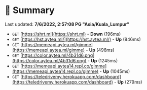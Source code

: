# 📖 Summary
Last updated: **7/6/2022, 2:57:08 PG "Asia/Kuala_Lumpur"**

- `GET` [https://shrt.ml](https://shrt.ml) - **Down** (196ms)
- `GET` [https://hst.aytea.ml/](https://hst.aytea.ml/) - **Up** (846ms)
- `GET` [https://memeapi.aytea.ml/gimme](https://memeapi.aytea.ml/gimme) - **Up** (496ms)
- `GET` [https://color.aytea.ml/4b31d6.png](https://color.aytea.ml/4b31d6.png) - **Up** (1245ms)
- `GET` [https://memeapi.aytea14.repl.co/gimme](https://memeapi.aytea14.repl.co/gimme) - **Up** (1045ms)
- `GET` [https://teledrivemy.herokuapp.com/dashboard](https://teledrivemy.herokuapp.com/dashboard) - **Up** (279ms)
